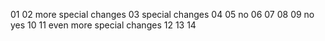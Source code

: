 01
02
more special changes
03
special changes
04
05
no
06
07
08
09
no
yes
10
11
even more special changes
12
13
14

